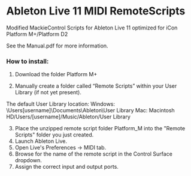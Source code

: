 # Ableton Live 11 MIDI RemoteScripts

Modified MackieControl Scripts for Ableton Live 11 optimized for iCon Platform M+/Platform D2

See the Manual.pdf for more information.

### How to install:

1. Download the folder Platform M+

2. Manually create a folder called “Remote Scripts” within your User Library (if not yet present).

The default User Library location:
Windows: \Users\[username]\Documents\Ableton\User Library
Mac: Macintosh HD/Users/[username]/Music/Ableton/User Library

3. Place the unzipped remote script folder Platform_M into the "Remote Scripts" folder you just created.
4. Launch Ableton Live.
5. Open Live's Preferences → MIDI tab.
6. Browse for the name of the remote script in the Control Surface dropdown.
7. Assign the correct input and output ports.

